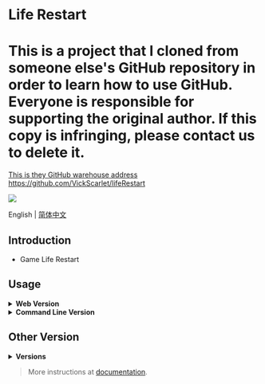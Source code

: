 # Life Restart

# This is a project that I cloned from someone else's GitHub repository in order to learn how to use GitHub. Everyone is responsible for supporting the original author. If this copy is infringing, please contact us to delete it.
<a target="_blank" href="https://github.com/VickScarlet/lifeRestart">This is they GitHub warehouse address https://github.com/VickScarlet/lifeRestart</a>

<a href="https://discord.gg/U3qrf49NMQ"><img src="https://img.shields.io/discord/883382868427014255?color=%23FEE75C&label=Discord&logo=discord&logoColor=white&style=for-the-badge" /></a>

English | [简体中文](./README-zh_CN.md)

## Introduction

- Game Life Restart

## Usage

<details>
<summary><strong>Web Version</strong></summary>
<br />

1. Clone project code.

```bash
git clone git@github.com:VickScarlet/lifeRestart.git my-project
cd my-project
```

2. Installation dependence.

```bash
yarn install
```

Or

```bash
npm install
```

3. Start local server.

```bash
yarn dev
```

Or

```bash
npm run dev
```

4. After the startup is complete, will automatically open a browser and visit [http://localhost:8081/view/index.html](http://localhost:8081/view/index.html).
</details>

<details>
<summary><strong>Command Line Version</strong></summary>
<br />

```bash
node repl
```

</details>

## Other Version

<details>
<summary><strong>Versions</strong></summary>
<br />

- Cocos Ver: [gameall3d/LifeRestart_Cocos](https://github.com/gameall3d/LifeRestart_Cocos)

</details>

> More instructions at [documentation](https://liferestart.syaro.io/).
